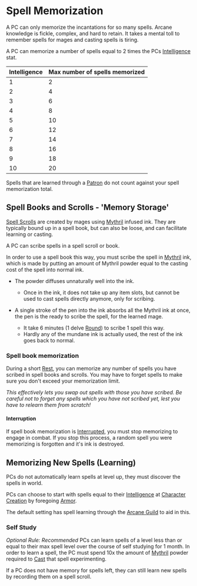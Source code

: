 # Spell Memorization

A PC can only memorize the incantations for so many spells. Arcane knowledge is fickle, complex, and hard to retain. It takes a mental toll to remember spells for mages and casting spells is tiring.

A PC can memorize a number of spells equal to 2 times the PCs [Intelligence](../Player%20Characters/Chosen%20Statistics/Intelligence.md) stat.

| Intelligence | Max number of spells memorized |
| ------------ | ------------------------------ |
| 1            | 2                              |
| 2            | 4                              |
| 3            | 6                              |
| 4            | 8                              |
| 5            | 10                             |
| 6            | 12                             |
| 7            | 14                             |
| 8            | 16                             |
| 9            | 18                             |
| 10           | 20                             |

Spells that are learned through a [Patron](Spells/Patrons/Patron.md) do not count against your spell memorization total. 

## Spell Books and Scrolls - 'Memory Storage'
[Spell Scrolls](Spell%20Scrolls.md) are created by mages using [Mythril](Mythril.md) infused ink. They are typically bound up in a spell book, but can also be loose, and can facilitate learning or casting.

A PC can scribe spells in a spell scroll or book.

In order to use a spell book this way, you must scribe the spell in [Mythril](Mythril.md) ink, which is made by putting an amount of Mythril powder equal to the casting cost of the spell into normal ink. 
- The powder diffuses unnaturally well into the ink.
	- Once in the ink, it does not take up any item slots, but cannot be used to cast spells directly anymore, only for scribing.

- A single stroke of the pen into the ink absorbs all the Mythril ink at once, the pen is the ready to scribe the spell, for the learned mage.
	- It take 6 minutes (1 delve [Round](../Game%20Procedures/Round.md)) to scribe 1 spell this way.
	- Hardly any of the mundane ink is actually used, the rest of the ink goes back to normal.

### Spell book memorization
During a short [Rest](../Game%20Procedures/Resting.md), you can memorize any number of spells you have scribed in spell books and scrolls. You may have to forget spells to make sure you don't exceed your memorization limit.

*This effectively lets you swap out spells with those you have scribed. Be careful not to forget any spells which you have not scribed yet, lest you have to relearn them from scratch!*
#### Interruption
If spell book memorization is [Interrupted](../Game%20Procedures/Resting#Interruption), you must stop memorizing to engage in combat. If you stop this process, a random spell you were memorizing is forgotten and it's ink is destroyed.

## Memorizing New Spells (Learning)
PCs do not automatically learn spells at level up, they must discover the spells in world. 

PCs can choose to start with spells equal to their [Intelligence](../Player%20Characters/Chosen%20Statistics/Intelligence.md) at [Character Creation](../Character%20Creation/Character%20Creation%20Walkthrough.md) by foregoing [Armor](../Items/Equipment/Armor.md).

The default setting has spell learning through the [Arcane Guild](../Economy/Detailed%20Prices/Relevant%20Prices/Arcane%20Guild.md) to aid in this.
### Self Study
*Optional Rule: Recommended*
PCs can learn spells of a level less than or equal to their max spell level over the course of self studying for 1 month. In order to learn a spell, the PC must spend 10x the amount of [Mythril](Mythril.md) powder required to [Cast](Spellcasting.md) that spell experimenting.

If a PC does not have memory for spells left, they can still learn new spells by recording them on a spell scroll.